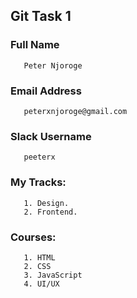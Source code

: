 ## Git Task 1

### Full Name 
       Peter Njoroge
       
### Email Address
       peterxnjoroge@gmail.com

### Slack Username
       peeterx

### My Tracks:
       1. Design.
       2. Frontend.
       
### Courses:
       1. HTML
       2. CSS
       3. JavaScript
       4. UI/UX
      
